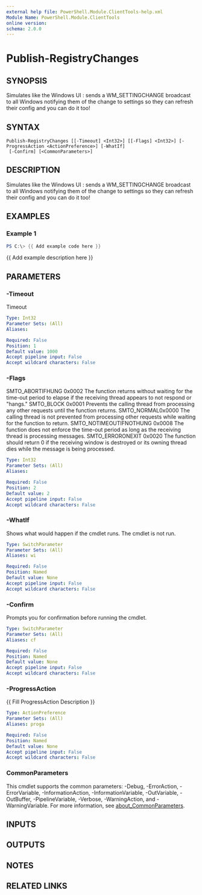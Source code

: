 ```yaml
---
external help file: PowerShell.Module.ClientTools-help.xml
Module Name: PowerShell.Module.ClientTools
online version:
schema: 2.0.0
---
```


# Publish-RegistryChanges

## SYNOPSIS
Simulates like the Windows UI : sends a WM_SETTINGCHANGE broadcast to all Windows notifying them of the change to settings so they can refresh their config and you can do it too!

## SYNTAX

```
Publish-RegistryChanges [[-Timeout] <Int32>] [[-Flags] <Int32>] [-ProgressAction <ActionPreference>] [-WhatIf]
 [-Confirm] [<CommonParameters>]
```

## DESCRIPTION
Simulates like the Windows UI : sends a WM_SETTINGCHANGE broadcast to all Windows notifying them of the change to settings so they can refresh their config and you can do it too!

## EXAMPLES

### Example 1
```powershell
PS C:\> {{ Add example code here }}
```

{{ Add example description here }}

## PARAMETERS

### -Timeout
Timeout

```yaml
Type: Int32
Parameter Sets: (All)
Aliases:

Required: False
Position: 1
Default value: 1000
Accept pipeline input: False
Accept wildcard characters: False
```

### -Flags
SMTO_ABORTIFHUNG 0x0002
The function returns without waiting for the time-out period to elapse if the receiving thread appears to not respond or "hangs."
SMTO_BLOCK 0x0001
Prevents the calling thread from processing any other requests until the function returns.
SMTO_NORMAL0x0000
The calling thread is not prevented from processing other requests while waiting for the function to return.
SMTO_NOTIMEOUTIFNOTHUNG 0x0008
The function does not enforce the time-out period as long as the receiving thread is processing messages.
SMTO_ERRORONEXIT 0x0020
The function should return 0 if the receiving window is destroyed or its owning thread dies while the message is being processed.

```yaml
Type: Int32
Parameter Sets: (All)
Aliases:

Required: False
Position: 2
Default value: 2
Accept pipeline input: False
Accept wildcard characters: False
```

### -WhatIf
Shows what would happen if the cmdlet runs.
The cmdlet is not run.

```yaml
Type: SwitchParameter
Parameter Sets: (All)
Aliases: wi

Required: False
Position: Named
Default value: None
Accept pipeline input: False
Accept wildcard characters: False
```

### -Confirm
Prompts you for confirmation before running the cmdlet.

```yaml
Type: SwitchParameter
Parameter Sets: (All)
Aliases: cf

Required: False
Position: Named
Default value: None
Accept pipeline input: False
Accept wildcard characters: False
```

### -ProgressAction
{{ Fill ProgressAction Description }}

```yaml
Type: ActionPreference
Parameter Sets: (All)
Aliases: proga

Required: False
Position: Named
Default value: None
Accept pipeline input: False
Accept wildcard characters: False
```

### CommonParameters
This cmdlet supports the common parameters: -Debug, -ErrorAction, -ErrorVariable, -InformationAction, -InformationVariable, -OutVariable, -OutBuffer, -PipelineVariable, -Verbose, -WarningAction, and -WarningVariable. For more information, see [about_CommonParameters](http://go.microsoft.com/fwlink/?LinkID=113216).

## INPUTS

## OUTPUTS

## NOTES

## RELATED LINKS
